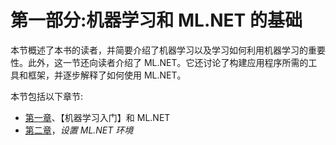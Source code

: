 

# 第一部分:机器学习和 ML.NET 的基础

本节概述了本书的读者，并简要介绍了机器学习以及学习如何利用机器学习的重要性。此外，这一节还向读者介绍了 ML.NET。它还讨论了构建应用程序所需的工具和框架，并逐步解释了如何使用 ML.NET。

本节包括以下章节:

*   [第一章](b8d873e1-9234-4f11-ad94-76df5ffbb228.xhtml)、【机器学习入门】和 ML.NET
*   [第二章](b8decd34-4bcb-4b1b-80d2-b2bfd0fa31c1.xhtml)，*设置 ML.NET 环境*